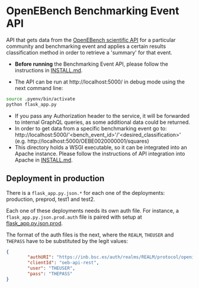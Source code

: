 # OpenEBench Benchmarking Event API

API that gets data from the [OpenEBench scientific API](https://openebench.bsc.es/api/scientific/Community.html) for a particular community and benchmarking event and applies a certain results classification method in order to retrieve a 'summary' for that event.

-   **Before running** the Benchmarking Event API, please follow the instructions in [INSTALL.md](INSTALL.md).

*   The API can be run at http://localhost:5000/ in debug mode using the next command line:

```bash
source .pyenv/bin/activate
python flask_app.py
```

-   If you pass any Authorization header to the service, it will be forwarded to internal GraphQL queries, as some additional data could be returned.
-   In order to get data from a specific benchmarking event go to: http://localhost:5000/'<bench_event_id>'/'<desired_classification>' (e.g. http://localhost:5000/OEBE0020000001/squares)
-   This directory holds a WSGI executable, so it can be integrated into an Apache instance. Please follow the instructions of API integration into Apache in [INSTALL.md](INSTALL.md).

## Deployment in production

There is a `flask_app.py.json.*` for each one of the deployments: production, preprod, test1 and test2.

Each one of these deployments needs its own auth file. For instance, a `flask_app.py.json.prod.auth` file is paired with setup at [flask_app.py.json.prod](flask_app.py.json.prod).

The format of the auth files is the next, where the `REALM`, `THEUSER` and `THEPASS` have to be substituted by the legit values:

```json
{
        "authURI": "https://inb.bsc.es/auth/realms/REALM/protocol/openid-connect/token",
        "clientId": "oeb-api-rest",
        "user": "THEUSER",
        "pass": "THEPASS"
}
```